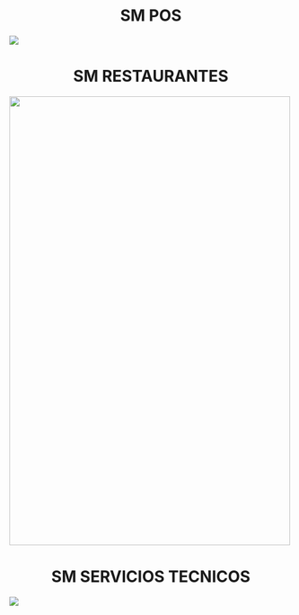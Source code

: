 


<p align="center">


<h1 align="center">SM POS</h1>

<img href="https://github.com/sm-software-colombia/sm-facturacion-pos" src="https://sm-software-colombia.github.io/sm/img/pos100.png" > 


<h1 align="center">SM RESTAURANTES</h1>

<img  align="center" height="800" width="500" src="https://sm-software-colombia.github.io/sm/img/restaurantes100.png" > 

<h1 align="center">SM SERVICIOS TECNICOS</h1>

<img src="https://sm-software-colombia.github.io/sm/img/tecnico100.png" >
</p>
